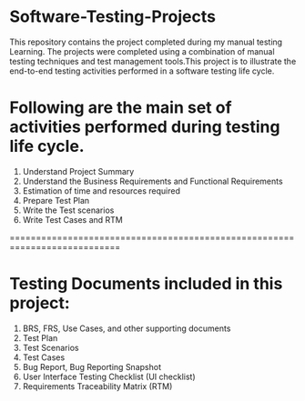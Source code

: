 # Software-Testing-Projects
This repository contains  the project completed during my manual testing Learning. The projects were completed using a combination of manual testing techniques and test management tools.This project is to illustrate the end-to-end testing activities performed in a software testing life cycle.

Following are the main set of activities performed during testing life cycle.
==============================================================================

1. Understand Project Summary
2. Understand the Business Requirements and Functional Requirements
3. Estimation of time and resources required
4. Prepare Test Plan
5. Write the Test scenarios
6. Write Test Cases and RTM


===========================================================================

Testing Documents included in this project:
==========================================================================
1) BRS, FRS, Use Cases, and other supporting documents
2) Test Plan
3) Test Scenarios
4) Test Cases
5) Bug Report, Bug Reporting Snapshot
6) User Interface Testing Checklist (UI checklist)
7) Requirements Traceability Matrix (RTM)
